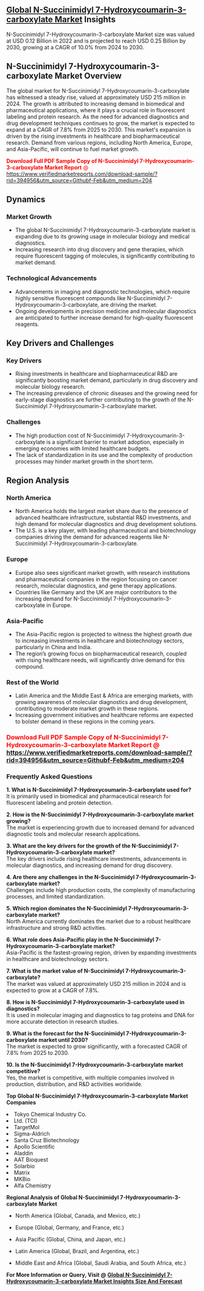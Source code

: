 <h2><a href="https://www.verifiedmarketreports.com/download-sample/?rid=394956&amp;utm_source=Githubf&amp;utm_medium=204" target="_blank">Global N-Succinimidyl 7-Hydroxycoumarin-3-carboxylate Market</a> Insights</h2><p>N-Succinimidyl 7-Hydroxycoumarin-3-carboxylate Market size was valued at USD 0.12 Billion in 2022 and is projected to reach USD 0.25 Billion by 2030, growing at a CAGR of 10.0% from 2024 to 2030.</p><p> <h2>N-Succinimidyl 7-Hydroxycoumarin-3-carboxylate Market Overview</h2> <p>The global market for N-Succinimidyl 7-Hydroxycoumarin-3-carboxylate has witnessed a steady rise, valued at approximately USD 215 million in 2024. The growth is attributed to increasing demand in biomedical and pharmaceutical applications, where it plays a crucial role in fluorescent labeling and protein research. As the need for advanced diagnostics and drug development techniques continues to grow, the market is expected to expand at a CAGR of 7.8% from 2025 to 2030. This market's expansion is driven by the rising investments in healthcare and biopharmaceutical research. Demand from various regions, including North America, Europe, and Asia-Pacific, will continue to fuel market growth. <p><span class=""><span style="color: #ff0000;"><strong>Download Full PDF Sample Copy of N-Succinimidyl 7-Hydroxycoumarin-3-carboxylate Market Report</strong> @ </span><a href="https://www.verifiedmarketreports.com/download-sample/?rid=394956&amp;utm_source=Githubf-Feb&amp;utm_medium=204" target="_blank">https://www.verifiedmarketreports.com/download-sample/?rid=394956&amp;utm_source=Githubf-Feb&amp;utm_medium=204</a></span></p></p> <h2>Dynamics</h2> <h3>Market Growth</h3> <ul> <li>The global N-Succinimidyl 7-Hydroxycoumarin-3-carboxylate market is expanding due to its growing usage in molecular biology and medical diagnostics.</li> <li>Increasing research into drug discovery and gene therapies, which require fluorescent tagging of molecules, is significantly contributing to market demand.</li> </ul> <h3>Technological Advancements</h3> <ul> <li>Advancements in imaging and diagnostic technologies, which require highly sensitive fluorescent compounds like N-Succinimidyl 7-Hydroxycoumarin-3-carboxylate, are driving the market.</li> <li>Ongoing developments in precision medicine and molecular diagnostics are anticipated to further increase demand for high-quality fluorescent reagents.</li> </ul> <h2>Key Drivers and Challenges</h2> <h3>Key Drivers</h3> <ul> <li>Rising investments in healthcare and biopharmaceutical R&D are significantly boosting market demand, particularly in drug discovery and molecular biology research.</li> <li>The increasing prevalence of chronic diseases and the growing need for early-stage diagnostics are further contributing to the growth of the N-Succinimidyl 7-Hydroxycoumarin-3-carboxylate market.</li> </ul> <h3>Challenges</h3> <ul> <li>The high production cost of N-Succinimidyl 7-Hydroxycoumarin-3-carboxylate is a significant barrier to market adoption, especially in emerging economies with limited healthcare budgets.</li> <li>The lack of standardization in its use and the complexity of production processes may hinder market growth in the short term.</li> </ul> <h2>Region Analysis</h2> <h3>North America</h3> <ul> <li>North America holds the largest market share due to the presence of advanced healthcare infrastructure, substantial R&D investments, and high demand for molecular diagnostics and drug development solutions.</li> <li>The U.S. is a key player, with leading pharmaceutical and biotechnology companies driving the demand for advanced reagents like N-Succinimidyl 7-Hydroxycoumarin-3-carboxylate.</li> </ul> <h3>Europe</h3> <ul> <li>Europe also sees significant market growth, with research institutions and pharmaceutical companies in the region focusing on cancer research, molecular diagnostics, and gene therapy applications.</li> <li>Countries like Germany and the UK are major contributors to the increasing demand for N-Succinimidyl 7-Hydroxycoumarin-3-carboxylate in Europe.</li> </ul> <h3>Asia-Pacific</h3> <ul> <li>The Asia-Pacific region is projected to witness the highest growth due to increasing investments in healthcare and biotechnology sectors, particularly in China and India.</li> <li>The region’s growing focus on biopharmaceutical research, coupled with rising healthcare needs, will significantly drive demand for this compound.</li> </ul> <h3>Rest of the World</h3> <ul> <li>Latin America and the Middle East & Africa are emerging markets, with growing awareness of molecular diagnostics and drug development, contributing to moderate market growth in these regions.</li> <li>Increasing government initiatives and healthcare reforms are expected to bolster demand in these regions in the coming years.</li> </ul> <h3><p><span class=""><span style="color: #ff0000;"><strong>Download Full PDF Sample Copy of N-Succinimidyl 7-Hydroxycoumarin-3-carboxylate Market Report</strong> @ </span><a href="https://www.verifiedmarketreports.com/download-sample/?rid=394956&amp;utm_source=Githubf-Feb&amp;utm_medium=204" target="_blank">https://www.verifiedmarketreports.com/download-sample/?rid=394956&amp;utm_source=Githubf-Feb&amp;utm_medium=204</a></span></p></h3> <h3>Frequently Asked Questions</h3> <p><strong>1. What is N-Succinimidyl 7-Hydroxycoumarin-3-carboxylate used for?</strong><br/>It is primarily used in biomedical and pharmaceutical research for fluorescent labeling and protein detection.</p> <p><strong>2. How is the N-Succinimidyl 7-Hydroxycoumarin-3-carboxylate market growing?</strong><br/>The market is experiencing growth due to increased demand for advanced diagnostic tools and molecular research applications.</p> <p><strong>3. What are the key drivers for the growth of the N-Succinimidyl 7-Hydroxycoumarin-3-carboxylate market?</strong><br/>The key drivers include rising healthcare investments, advancements in molecular diagnostics, and increasing demand for drug discovery.</p> <p><strong>4. Are there any challenges in the N-Succinimidyl 7-Hydroxycoumarin-3-carboxylate market?</strong><br/>Challenges include high production costs, the complexity of manufacturing processes, and limited standardization.</p> <p><strong>5. Which region dominates the N-Succinimidyl 7-Hydroxycoumarin-3-carboxylate market?</strong><br/>North America currently dominates the market due to a robust healthcare infrastructure and strong R&D activities.</p> <p><strong>6. What role does Asia-Pacific play in the N-Succinimidyl 7-Hydroxycoumarin-3-carboxylate market?</strong><br/>Asia-Pacific is the fastest-growing region, driven by expanding investments in healthcare and biotechnology sectors.</p> <p><strong>7. What is the market value of N-Succinimidyl 7-Hydroxycoumarin-3-carboxylate?</strong><br/>The market was valued at approximately USD 215 million in 2024 and is expected to grow at a CAGR of 7.8%.</p> <p><strong>8. How is N-Succinimidyl 7-Hydroxycoumarin-3-carboxylate used in diagnostics?</strong><br/>It is used in molecular imaging and diagnostics to tag proteins and DNA for more accurate detection in research studies.</p> <p><strong>9. What is the forecast for the N-Succinimidyl 7-Hydroxycoumarin-3-carboxylate market until 2030?</strong><br/>The market is expected to grow significantly, with a forecasted CAGR of 7.8% from 2025 to 2030.</p> <p><strong>10. Is the N-Succinimidyl 7-Hydroxycoumarin-3-carboxylate market competitive?</strong><br/>Yes, the market is competitive, with multiple companies involved in production, distribution, and R&D activities worldwide.</p> </p><p><strong>Top Global N-Succinimidyl 7-Hydroxycoumarin-3-carboxylate Market Companies</strong></p><div data-test-id=""><p><li>Tokyo Chemical Industry Co.</li><li> Ltd. (TCI)</li><li> TargetMol</li><li> Sigma-Aldrich</li><li> Santa Cruz Biotechnology</li><li> Apollo Scientific</li><li> Aladdin</li><li> AAT Bioquest</li><li> Solarbio</li><li> Matrix</li><li> MKBio</li><li> Alfa Chemistry</li></p><div><strong>Regional Analysis of&nbsp;Global N-Succinimidyl 7-Hydroxycoumarin-3-carboxylate Market</strong></div><ul><li dir="ltr"><p dir="ltr">North America&nbsp;(Global, Canada, and Mexico, etc.)</p></li><li dir="ltr"><p dir="ltr">Europe (Global, Germany, and France, etc.)</p></li><li dir="ltr"><p dir="ltr">Asia Pacific&nbsp;(Global, China, and Japan, etc.)</p></li><li dir="ltr"><p dir="ltr">Latin America&nbsp;(Global, Brazil, and Argentina, etc.)</p></li><li dir="ltr">Middle East and Africa&nbsp;(Global, Saudi Arabia, and South Africa, etc.)</li></ul><p><strong>For More Information or Query, Visit @&nbsp;</strong><strong><a href="https://www.verifiedmarketreports.com/product/n-succinimidyl-7-hydroxycoumarin-3-carboxylate-market/?utm_source=Githubf&amp;utm_medium=204" target="_blank">Global N-Succinimidyl 7-Hydroxycoumarin-3-carboxylate Market Insights Size And Forecast</a></strong></p></div>
